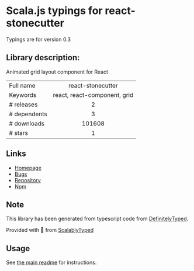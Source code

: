 
# Scala.js typings for react-stonecutter

Typings are for version 0.3

## Library description:
Animated grid layout component for React

|                    |                 |
| ------------------ | :-------------: |
| Full name          | react-stonecutter |
| Keywords           | react, react-component, grid |
| # releases         | 2 |
| # dependents       | 3 |
| # downloads        | 101608 |
| # stars            | 1 |

## Links
- [Homepage](https://github.com/dantrain/react-stonecutter#readme)
- [Bugs](https://github.com/dantrain/react-stonecutter/issues)
- [Repository](https://github.com/dantrain/react-stonecutter)
- [Npm](https://www.npmjs.com/package/react-stonecutter)
    


## Note
This library has been generated from typescript code from [DefinitelyTyped](https://definitelytyped.org).

Provided with :purple_heart: from [ScalablyTyped](https://github.com/oyvindberg/ScalablyTyped)

## Usage
See [the main readme](../../readme.md) for instructions.


